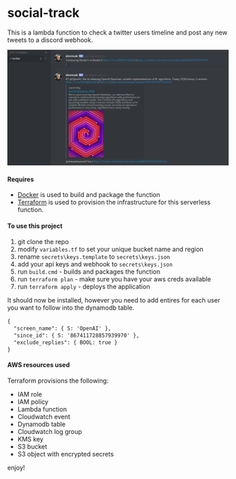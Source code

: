 # social-track

This is a lambda function to check a twitter users timeline and post any new tweets to a discord webhook.

![example](/images/social-track.png?raw=true "example")

#### Requires
- [Docker](https://docker.com) is used to build and package the function
- [Terraform](https://terraform.io) is used to provision the infrastructure for this serverless function.

#### To use this project

1. git clone the repo
2. modify `variables.tf` to set your unique bucket name and region
3. rename `secrets\keys.template` to `secrets\keys.json`
4. add your api keys and webhook to `secrets\keys.json`
5. run `build.cmd` - builds and packages the function
6. run `terraform plan` - make sure you have your aws creds available
7. run `terraform apply` - deploys the application

It should now be installed, however you need to add entires for each user you want to follow into the dynamodb table.

    {
      "screen_name": { S: 'OpenAI' },
      "since_id": { S: '867411728857939970' },
      "exclude_replies": { BOOL: true }
    }


#### AWS resources used

Terraform provisions the following:
- IAM role
- IAM policy
- Lambda function
- Cloudwatch event
- Dynamodb table
- Cloudwatch log group
- KMS key
- S3 bucket
- S3 object with encrypted secrets

enjoy!
